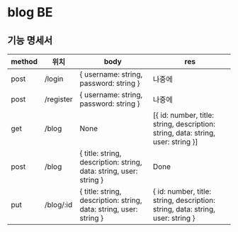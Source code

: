 # blog BE

## 기능 명세서

| method | 위치      | body                                                               | res                                                                              |
| ------ | --------- | ------------------------------------------------------------------ | -------------------------------------------------------------------------------- |
| post   | /login    | { username: string, password: string }                             | 나중에                                                                           |
| post   | /register | { username: string, password: string }                             | 나중에                                                                           |
| get    | /blog     | None                                                               | [{ id: number, title: string, description: string, data: string, user: string }] |
| post   | /blog     | { title: string, description: string, data: string, user: string } | Done                                                                             |
| put    | /blog/:id | { title: string, description: string, data: string, user: string } | { id: number, title: string, description: string, data: string, user: string }   |
